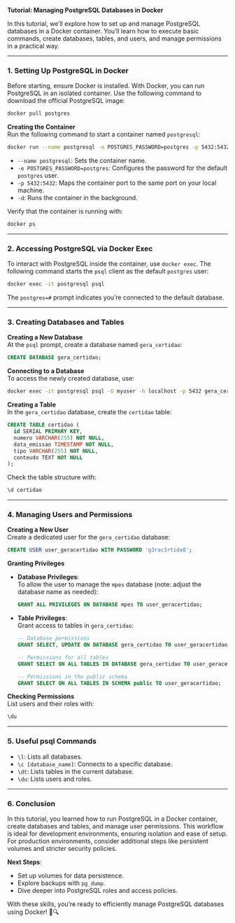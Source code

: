 **Tutorial: Managing PostgreSQL Databases in Docker**

In this tutorial, we’ll explore how to set up and manage PostgreSQL databases in a Docker container. You’ll learn how to execute basic commands, create databases, tables, and users, and manage permissions in a practical way.

---

### **1. Setting Up PostgreSQL in Docker**

Before starting, ensure Docker is installed. With Docker, you can run PostgreSQL in an isolated container. Use the following command to download the official PostgreSQL image:

```bash
docker pull postgres
```

**Creating the Container**  
Run the following command to start a container named `postgresql`:

```bash
docker run --name postgresql -e POSTGRES_PASSWORD=postgres -p 5432:5432 -d postgres
```

- `--name postgresql`: Sets the container name.
- `-e POSTGRES_PASSWORD=postgres`: Configures the password for the default `postgres` user.
- `-p 5432:5432`: Maps the container port to the same port on your local machine.
- `-d`: Runs the container in the background.

Verify that the container is running with:

```bash
docker ps
```

---

### **2. Accessing PostgreSQL via Docker Exec**

To interact with PostgreSQL inside the container, use `docker exec`. The following command starts the `psql` client as the default `postgres` user:

```bash
docker exec -it postgresql psql
```

The `postgres=#` prompt indicates you’re connected to the default database.

---

### **3. Creating Databases and Tables**

**Creating a New Database**  
At the `psql` prompt, create a database named `gera_certidao`:

```sql
CREATE DATABASE gera_certidao;
```

**Connecting to a Database**  
To access the newly created database, use:

```bash
docker exec -it postgresql psql -U myuser -h localhost -p 5432 gera_certidao
```

**Creating a Table**  
In the `gera_certidao` database, create the `certidao` table:

```sql
CREATE TABLE certidao (
  id SERIAL PRIMARY KEY,
  numero VARCHAR(255) NOT NULL,
  data_emissao TIMESTAMP NOT NULL,
  tipo VARCHAR(255) NOT NULL,
  conteudo TEXT NOT NULL
);
```

Check the table structure with:

```sql
\d certidao
```

---

### **4. Managing Users and Permissions**

**Creating a New User**  
Create a dedicated user for the `gera_certidao` database:

```sql
CREATE USER user_geracertidao WITH PASSWORD 'g3rac3rtida0';
```

**Granting Privileges**  
- **Database Privileges**:  
  To allow the user to manage the `mpes` database (note: adjust the database name as needed):

  ```sql
  GRANT ALL PRIVILEGES ON DATABASE mpes TO user_geracertidao;
  ```

- **Table Privileges**:  
  Grant access to tables in `gera_certidao`:

  ```sql
  -- Database permissions
  GRANT SELECT, UPDATE ON DATABASE gera_certidao TO user_geracertidao;

  -- Permissions for all tables
  GRANT SELECT ON ALL TABLES IN DATABASE gera_certidao TO user_geracertidao;

  -- Permissions in the public schema
  GRANT SELECT ON ALL TABLES IN SCHEMA public TO user_geracertidao;
  ```

**Checking Permissions**  
List users and their roles with:

```sql
\du
```

---

### **5. Useful psql Commands**

- `\l`: Lists all databases.
- `\c [database_name]`: Connects to a specific database.
- `\dt`: Lists tables in the current database.
- `\du`: Lists users and roles.

---

### **6. Conclusion**

In this tutorial, you learned how to run PostgreSQL in a Docker container, create databases and tables, and manage user permissions. This workflow is ideal for development environments, ensuring isolation and ease of setup. For production environments, consider additional steps like persistent volumes and stricter security policies.

**Next Steps**:
- Set up volumes for data persistence.
- Explore backups with `pg_dump`.
- Dive deeper into PostgreSQL roles and access policies.

With these skills, you’re ready to efficiently manage PostgreSQL databases using Docker! 🐳🔍

